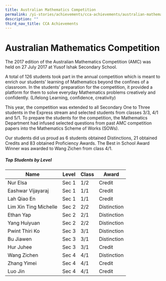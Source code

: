 ```yaml
---
title: Australian Mathematics Competition
permalink: /yi-stories/achievements/cca-achievements/australian-mathematics-competition/
description: ""
third_nav_title: CCA Achievements
---
```

# **Australian Mathematics Competition**

The 2017 edition of the Australian Mathematics Competition (AMC) was held on 27 July 2017 at Yusof Ishak Secondary School.

A total of 126 students took part in the annual competition which is meant to enrich our students’ learning of Mathematics beyond the confines of a classroom. In the students’ preparation for the competition, it provided a platform for them to solve everyday Mathematics problems creatively and confidently. (Lifelong Learning, confidence, creativity)

This year, the competition was extended to all Secondary One to Three students in the Express stream and selected students from classes 3/3, 4/1 and 5/1. To prepare the students for the competition, the Mathematics Department had infused selected questions from past AMC competition papers into the Mathematics Scheme of Works (SOWs).

Our students did us proud as 6 students obtained Distinctions, 21 obtained Credits and 83 obtained Proficiency Awards. The Best in School Award Winner was awarded to Wang Zichen from class 4/1.

##### Top Students by Level
| Name 	| Level 	| Class 	| Award 	|
|---	|---	|---	|---	|
| Nur Elsa 	| Sec 1 	| 1/2 	| Credit 	|
| Eashwar Vijayaraj 	| Sec 1 	| 1/1 	| Credit 	|
| Lah Qiao En 	| Sec 1 	| 1/1 	| Credit 	|
| Lim Xin Ting Michelle 	| Sec 2 	| 2/2 	| Distinction 	|
| Ethan Yap 	| Sec 2 	| 2/1 	| Distinction 	|
| Yang Huiyuan 	| Sec 2 	| 2/2 	| Distinction 	|
| Pwint Thiri Ko 	| Sec 3 	| 3/1 	| Distinction 	|
| Bu Jiawen 	| Sec 3 	| 3/1 	| Distinction 	|
| Hur Juhee 	| Sec 3 	| 3/1 	| Credit 	|
| Wang Zichen 	| Sec 4 	| 4/1 	| Distinction 	|
| Zhang Yimei 	| Sec 4 	| 4/1 	| Credit 	|
| Luo Jin 	| Sec 4 	| 4/1 	| Credit 	|